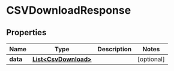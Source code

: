 

# CSVDownloadResponse


## Properties

| Name | Type | Description | Notes |
|------------ | ------------- | ------------- | -------------|
|**data** | [**List&lt;CsvDownload&gt;**](CsvDownload.md) |  |  [optional] |



